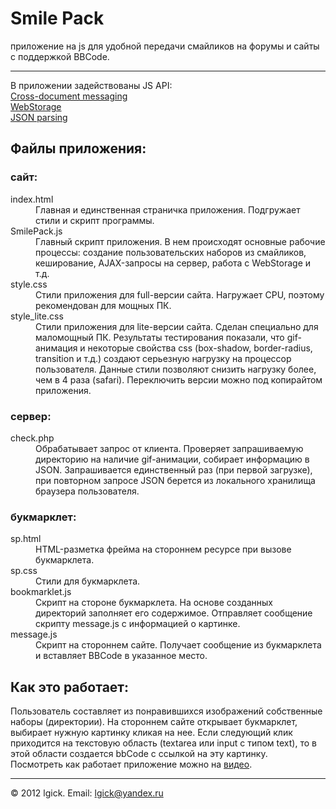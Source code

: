 <h1>Smile Pack</h1>

<p>приложение на js для удобной передачи смайликов на форумы и сайты с поддержкой BBCode.</p>

<hr>

<p>В приложении задействованы JS API:
  <br>
	<a href="http://caniuse.com/#feat=x-doc-messaging">Cross-document messaging</a>
	<br>
	<a href="http://caniuse.com/#feat=namevalue-storage">WebStorage</a>
	<br>
	<a href="http://caniuse.com/#feat=json">JSON parsing</a>
</p>

<h2>Файлы приложения:</h2>

<h3>сайт:</h3>
<dl>
	<dt>index.html</dt>
		<dd>Главная и единственная страничка приложения. Подгружает стили и скрипт программы.</dd>
	<dt>SmilePack.js</dt>
		<dd>
			Главный скрипт приложения. В нем происходят основные рабочие процессы:
			создание пользовательских наборов из смайликов,
			кеширование, AJAX-запросы на сервер, работа с WebStorage и т.д.
		</dd>
	<dt>style.css</dt>
		<dd>Стили приложения для full-версии сайта. Нагружает CPU, поэтому рекомендован для мощных ПК.</dd>
	<dt>style_lite.css</dt>
		<dd>
			Стили приложения для lite-версии сайта. Сделан специально для маломощный ПК.
			Результаты тестирования показали, что gif-анимация и некоторые свойства css
			(box-shadow, border-radius, transition и т.д.)
			создают серьезную нагрузку на процессор пользователя.
			Данные стили позволяют снизить нагрузку более, чем в 4 раза (safari).
			Переключить версии можно под копирайтом приложения.
		</dd>
</dl>

<h3>сервер:</h3>
<dl>
	<dt>check.php</dt>
		<dd>
			Обрабатывает запрос от клиента. Проверяет запрашиваемую директорию на наличие gif-анимации,
			собирает информацию в JSON. Запрашивается единственный раз (при первой загрузке),
			при повторном запросе JSON берется из локального хранилища браузера пользователя.
		</dd>
</dl>

<h3>букмарклет:</h3>
<dl>
	<dt>sp.html</dt>
		<dd>HTML-разметка фрейма на стороннем ресурсе при вызове букмарклета.</dd>
	<dt>sp.css</dt>
		<dd>Стили для букмарклета.</dd>
	<dt>bookmarklet.js</dt>
		<dd>
			Скрипт на стороне букмарклета. На основе созданных директорий заполняет его содержимое.
			Отправляет сообщение скрипту message.js с информацией о картинке.
		</dd>
	<dt>message.js</dt>
		<dd>Скрипт на стороннем сайте. Получает сообщение из букмарклета и вставляет BBCode в указанное место.</dd>
</dl>

<h2>Как это работает:</h2>

<p>
	Пользователь составляет из понравившихся изображений собственные наборы (директории).
	На стороннем сайте открывает букмарклет, выбирает нужную картинку кликая на нее.
	Если следующий клик приходится на текстовую область (textarea или input c типом text),
	то в этой области создается bbCode с ссылкой на эту картинку. <br>
	Посмотреть как работает приложение можно на <a href="http://youtu.be/yKRrWsKcD7s">видео</a>.
</p>

<hr>

<p>
	&copy; 2012 lgick. Email: <a href="mailto:lgick@yandex.ru">lgick@yandex.ru</a><br>
</p>
